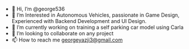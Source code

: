 - 👋 Hi, I’m @george536
- 👀 I’m Interested in Autonomous Vehicles, passionate in Game Design, Experienced with Backend Development and UI Design.
- 🌱 I’m currently working on training a self parking car model using Carla
- 💞️ I’m looking to collaborate on any project
- 📫 How to reach me georgeyazji3@gmail.com

<!---
george536/george536 is a ✨ special ✨ repository because its `README.md` (this file) appears on your GitHub profile.
You can click the Preview link to take a look at your changes.
--->
